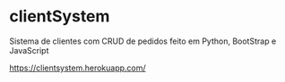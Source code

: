 # clientSystem
Sistema de clientes com CRUD de pedidos feito em Python, BootStrap e JavaScript

https://clientsystem.herokuapp.com/
